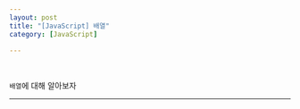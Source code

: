 ```yaml
---
layout: post
title: "[JavaScript] 배열"
category: [JavaScript]

---
```

<br>

`배열`에 대해 알아보자
<!-- more -->

<hr>



